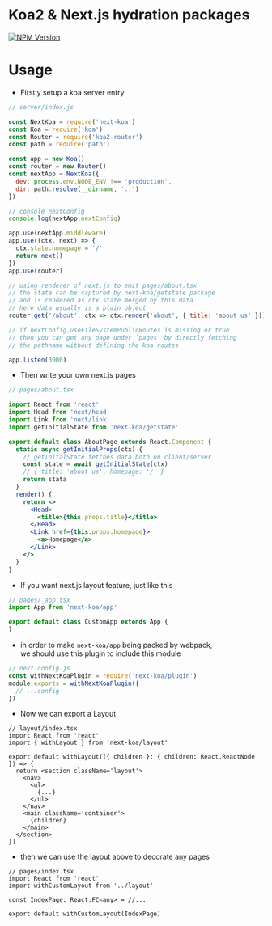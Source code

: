 # Koa2 & Next.js hydration packages

  [![NPM Version][npm-image]][npm-url]

# Usage
* Firstly setup a koa server entry
``` javascript
// server/index.js

const NextKoa = require('next-koa')
const Koa = require('koa')
const Router = require('koa2-router')
const path = require('path')

const app = new Koa()
const router = new Router()
const nextApp = NextKoa({
  dev: process.env.NODE_ENV !== 'production',
  dir: path.resolve(__dirname, '..')
})

// console nextConfig
console.log(nextApp.nextConfig)

app.use(nextApp.middleware)
app.use((ctx, next) => {
  ctx.state.homepage = '/'
  return next()
})
app.use(router)

// using renderer of next.js to emit pages/about.tsx
// the state can be captured by next-koa/getstate package
// and is rendered as ctx.state merged by this data
// here data usually is a plain object
router.get('/about', ctx => ctx.render('about', { title: 'about us' }))

// if nextConfig.useFileSystemPublicRoutes is missing or true
// then you can get any page under `pages` by directly fetching
// the pathname without defining the koa routes

app.listen(3000)
```

* Then write your own next.js pages
```jsx
// pages/about.tsx

import React from 'react'
import Head from 'next/head'
import Link from 'next/link'
import getInitialState from 'next-koa/getstate'

export default class AboutPage extends React.Component {
  static async getInitialProps(ctx) {
    // getInitalState fetches data both on client/server
    const state = await getInitialState(ctx)
    // { title: 'about us', homepage: '/' }
    return stata
  }
  render() {
    return <>
      <Head>
        <title>{this.props.title}</title>
      </Head>
      <Link href={this.props.homepage}>
        <a>Homepage</a>
      </Link>
    </>
  }
}

```

* If you want next.js layout feature, just like this
```jsx
// pages/_app.tsx
import App from 'next-koa/app'

export default class CustomApp extends App {
}
```

* in order to make `next-koa/app` being packed by webpack,\
we should use this plugin to include this module 
```js
// next.config.js
const withNextKoaPlugin = require('next-koa/plugin')
module.exports = withNextKoaPlugin({
  // ...config
})
```

* Now we can export a Layout
```tsx
// layout/index.tsx
import React from 'react'
import { withLayout } from 'next-koa/layout'

export default withLayout(({ children }: { children: React.ReactNode }) => {
  return <section className='layout'>
    <nav>
      <ul>
        {...}
      </ul>
    </nav>
    <main className='container'>
      {children}
    </main>
  </section>
})
```

* then we can use the layout above to decorate any pages
```tsx
// pages/index.tsx
import React from 'react'
import withCustomLayout from '../layout'

const IndexPage: React.FC<any> = //...

export default withCustomLayout(IndexPage)
```

[npm-image]: https://img.shields.io/npm/v/next-koa.svg?style=flat-square
[npm-url]: https://npmjs.org/package/next-koa

